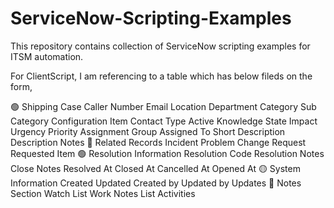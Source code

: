 # ServiceNow-Scripting-Examples
This repository contains collection of ServiceNow scripting examples for ITSM automation.

For ClientScript, I am referencing to a table which has below fileds on the form,

🟢 Shipping Case
Caller
Number
Email
Location
Department
Category
Sub Category
Configuration Item
Contact Type
Active
Knowledge
State
Impact
Urgency
Priority
Assignment Group
Assigned To
Short Description
Description
Notes
🔵 Related Records
Incident
Problem
Change Request
Requested Item
🟢 Resolution Information
Resolution Code
Resolution Notes
Close Notes
Resolved At
Closed At
Cancelled At
Opened At
🟡 System Information
Created
Updated
Created by
Updated by
Updates
🔴 Notes Section
Watch List
Work Notes List
Activities
